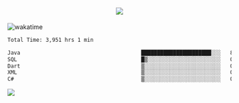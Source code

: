 <h1 align="center">
  <img src="https://readme-typing-svg.herokuapp.com/?font=Righteous&size=35&center=true&vCenter=true&width=500&height=70&duration=4000&lines=Hi!+%F0%9F%91%8B+I%27m+Ali%20Osman!;" />
</h1>


![wakatime](https://wakatime.com/share/@aliosmanoktar/3a8ffe71-6da4-4964-913b-2f09afbe53bf.svg?cache=none)
<!--START_SECTION:waka-->

```txt
Total Time: 3,951 hrs 1 min

Java                                      ██████████████████████░░░   87.50 %
SQL                                       █▒░░░░░░░░░░░░░░░░░░░░░░░   04.87 %
Dart                                      ▒░░░░░░░░░░░░░░░░░░░░░░░░   01.76 %
XML                                       ▒░░░░░░░░░░░░░░░░░░░░░░░░   01.46 %
C#                                        ▒░░░░░░░░░░░░░░░░░░░░░░░░   00.86 %
```

<!--END_SECTION:waka-->

<img src="https://profile-counter.glitch.me/aliosmanoktar/count.svg" />

